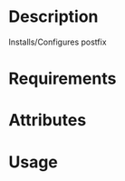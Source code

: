 Description
===========
Installs/Configures postfix

Requirements
============

Attributes
==========

Usage
=====

